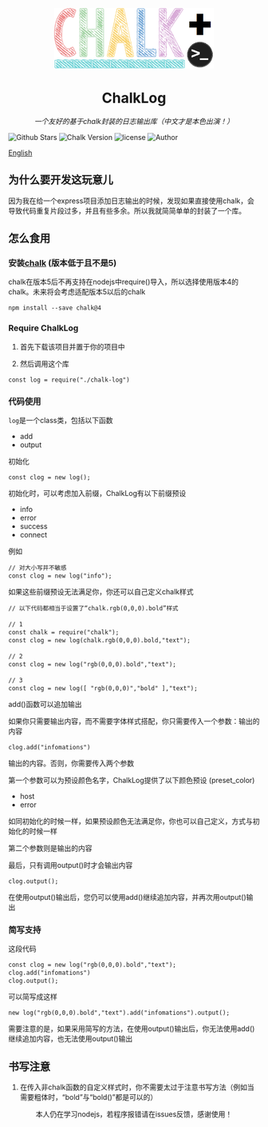 <p align=center><img src="https://github.com/pcl-aacin/chalk-log/raw/main/chalk-log-pro.png" width="320px" /></p>
<h1 align="center" name="chalk-log">ChalkLog</h1>
<p align="center">
  <em>一个友好的基于chalk封装的日志输出库（中文才是本色出演！）</em>
</p>
<p align="center">
  
![Github Stars](https://img.shields.io/github/stars/pcl-aacin/chalk-log.svg)
![Chalk Version](https://img.shields.io/badge/chalk-%3C%204.1.2-lightgrey)
![license](https://img.shields.io/badge/LICENSE-GNU--3.0-brightgreen)
![Author](https://img.shields.io/badge/Author-pcl--aacin-green)
</p>

[English](README.md)

## 为什么要开发这玩意儿

因为我在给一个express项目添加日志输出的时候，发现如果直接使用chalk，会导致代码重复片段过多，并且有些多余。所以我就简简单单的封装了一个库。

## 怎么食用
### 安装[chalk](https://www.npmjs.com/package/chalk) (版本低于且不是5)
chalk在版本5后不再支持在nodejs中require()导入，所以选择使用版本4的chalk。未来将会考虑适配版本5以后的chalk
```
npm install --save chalk@4
```

### Require ChalkLog
1) 首先下载该项目并置于你的项目中

2) 然后调用这个库
``` node
const log = require("./chalk-log")
```

### 代码使用
```log```是一个class类，包括以下函数

+ add
+ output

初始化

``` node
const clog = new log();
```

初始化时，可以考虑加入前缀，ChalkLog有以下前缀预设

+ info
+ error
+ success
+ connect

例如

``` node
// 对大小写并不敏感
const clog = new log("info");
```

如果这些前缀预设无法满足你，你还可以自己定义chalk样式

``` node
// 以下代码都相当于设置了“chalk.rgb(0,0,0).bold”样式

// 1
const chalk = require("chalk");
const clog = new log(chalk.rgb(0,0,0).bold,"text");

// 2
const clog = new log("rgb(0,0,0).bold","text");

// 3
const clog = new log([ "rgb(0,0,0)","bold" ],"text");
```

add()函数可以追加输出

如果你只需要输出内容，而不需要字体样式搭配，你只需要传入一个参数：输出的内容

``` node
clog.add("infomations")
```

输出的内容。否则，你需要传入两个参数

第一个参数可以为预设颜色名字，ChalkLog提供了以下颜色预设 (preset_color)

+ host
+ error

如同初始化的时候一样，如果预设颜色无法满足你，你也可以自己定义，方式与初始化的时候一样

第二个参数则是输出的内容

最后，只有调用output()时才会输出内容

``` node
clog.output();
```

在使用output()输出后，您仍可以使用add()继续追加内容，并再次用output()输出

### 简写支持
这段代码

``` node
const clog = new log("rgb(0,0,0).bold","text");
clog.add("infomations")
clog.output();
```

可以简写成这样

``` node
new log("rgb(0,0,0).bold","text").add("infomations").output();
```

需要注意的是，如果采用简写的方法，在使用output()输出后，你无法使用add()继续追加内容，也无法使用output()输出

## 书写注意
1) 在传入非chalk函数的自定义样式时，你不需要太过于注意书写方法（例如当需要粗体时，“bold”与“bold()”都是可以的）

<p align="center">本人仍在学习nodejs，若程序报错请在issues反馈，感谢使用！</p>
